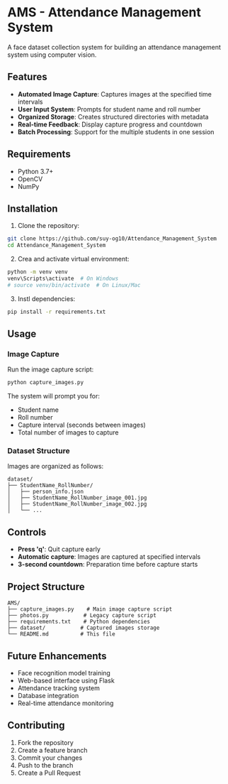 # AMS - Attendance Management System

A face dataset collection system for building an attendance management system using computer vision.

## Features

- **Automated Image Capture**: Captures images at the specified time intervals
- **User Input System**: Prompts for student name and roll number
- **Organized Storage**: Creates structured directories with metadata
- **Real-time Feedback**: Display capture progress and countdown
- **Batch Processing**: Support for  the multiple students in one session

## Requirements

- Python 3.7+
- OpenCV
- NumPy

## Installation

1. Clone the repository:
```bash
git clone https://github.com/suy-og10/Attendance_Management_System
cd Attendance_Management_System
```

2. Crea and activate virtual environment:
```bash
python -m venv venv
venv\Scripts\activate  # On Windows
# source venv/bin/activate  # On Linux/Mac
```

3. Instl dependencies:
```bash
pip install -r requirements.txt
```

## Usage

### Image Capture

Run the image capture script:
```bash
python capture_images.py
```

The system will prompt you for:
- Student name
- Roll number
- Capture interval (seconds between images)
- Total number of images to capture

### Dataset Structure

Images are organized as follows:
```
dataset/
├── StudentName_RollNumber/
│   ├── person_info.json
│   ├── StudentName_RollNumber_image_001.jpg
│   ├── StudentName_RollNumber_image_002.jpg
│   └── ...
```

## Controls

- **Press 'q'**: Quit capture early
- **Automatic capture**: Images are captured at specified intervals
- **3-second countdown**: Preparation time before capture starts

## Project Structure

```
AMS/
├── capture_images.py    # Main image capture script
├── photos.py           # Legacy capture script
├── requirements.txt    # Python dependencies
├── dataset/           # Captured images storage
└── README.md          # This file
```

## Future Enhancements

- Face recognition model training
- Web-based interface using Flask
- Attendance tracking system
- Database integration
- Real-time attendance monitoring

## Contributing

1. Fork the repository
2. Create a feature branch
3. Commit your changes
4. Push to the branch
5. Create a Pull Request

